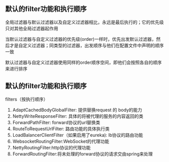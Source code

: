 ## 默认的filter功能和执行顺序
全局过滤器与默认过滤器以及自定义过滤器相比，永远是最后执行的；它的优先级只对其他全局过滤器起作用

当默认过滤器与自定义过滤器的优先级(order)一样时，优先出发默认过滤器，然后才是自定义过滤器；同类型的过滤器，出发顺序与他们在配置文件中声明的顺序一致

默认过滤器与自定义过滤器使用同样的order顺序空间，即他们会按照各自的顺序来进行排序

## 默认的filter功能和执行顺序
filters（按执行顺序）
1. AdaptCachedBodyGlobalFilter: 提供替换request 的 body的能力
2. NettyWriteResponseFilter: 具体的将被代理的服务的内容返回的类
3. ForwardPathFilter: forward协议的url替换类
4. RouteToRequestUrlFilter: 路由功能的具体执行类
5. LoadBalancerClientFilter（如果启用了eureka): lb协议的路由功能
6. WebsocketRoutingFilter:WebSocket的代理功能
7. NettyRoutingFilter:http协议的代理功能
8. ForwardRoutingFilter:将未处理的forward协议的请求交由spring来处理